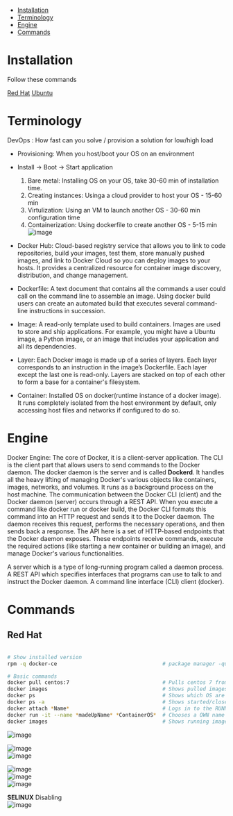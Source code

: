 - [Installation](#installation)
- [Terminology](#terminology)
- [Engine](#engine)
- [Commands](#commands)


# Installation
Follow these commands

[Red Hat](https://docs.docker.com/engine/install/rhel/)
[Ubuntu]([https://docs.docker.com/engine/install/rhel/](https://docs.docker.com/engine/install/ubuntu/))

# Terminology
DevOps : How fast can you solve / provision a solution for low/high load
- Provisioning: When you host/boot your OS on an environment
- Install -> Boot -> Start application
  1. Bare metal: Installing OS on your OS, take 30-60 min of installation time.
  2. Creating instances: Usinga a cloud provider to host your OS - 15-60 min
  3. Virtulization: Using an VM to launch another OS - 30-60 min configuration time
  4. Containerization: Using dockerfile to create another OS - 5-15 min
![image](https://github.com/Keeriiim/Docker/assets/117115289/5419db67-fead-4c74-a7a6-20b91db04132)

- Docker Hub: Cloud-based registry service that allows you to link to code repositories, build your images, test them, store manually pushed images, and link to Docker Cloud so you can deploy images to your hosts.
              It provides a centralized resource for container image discovery, distribution, and change management.


- Dockerfile: A text document that contains all the commands a user could call on the command line to assemble an image.
  Using docker build users can create an automated build that executes several command-line instructions in succession.
  
- Image: A read-only template used to build containers. Images are used to store and ship applications.
  For example, you might have a Ubuntu image, a Python image, or an image that includes your application and all its dependencies.

- Layer: Each Docker image is made up of a series of layers. Each layer corresponds to an instruction in the image’s Dockerfile. Each layer except the last one is read-only.
         Layers are stacked on top of each other to form a base for a container's filesystem.
  
- Container: Installed OS on docker(runtime instance of a docker image). It runs completely isolated from the host environment by default,
  only accessing host files and networks if configured to do so.



# Engine
Docker Engine: The core of Docker, it is a client-server application.
The CLI is the client part that allows users to send commands to the Docker daemon.
The docker daemon is the server and is called **Dockerd**.  It handles all the heavy lifting of managing Docker's various objects like containers, images, networks, and volumes.
It runs as a background process on the host machine. The communication between the Docker CLI (client) and the Docker daemon (server) occurs through a REST API. When you execute a command like docker run or docker build,
the Docker CLI formats this command into an HTTP request and sends it to the Docker daemon. The daemon receives this request, performs the necessary operations, and then sends back a response.
The API here is a set of HTTP-based endpoints that the Docker daemon exposes. These endpoints receive commands, execute the required actions (like starting a new container or building an image), and manage Docker's various functionalities.


A server which is a type of long-running program called a daemon process.
A REST API which specifies interfaces that programs can use to talk to and instruct the Docker daemon.
A command line interface (CLI) client (docker).
# Commands

## Red Hat
```bash

```


```bash
# Show installed version
rpm -q docker-ce                                  # package manager -query docker-ce -> docker-ce-26.1.1-1.el9.x86_64

# Basic commands
docker pull centos:7                              # Pulls centos 7 from docker registry
docker images                                     # Shows pulled images
docker ps                                         # Shows which OS are running
docker ps -a                                      # Shows started/closed containers
docker attach *Name*                              # Logs in to the RUNNING container
docker run -it --name *madeUpName* *ContainerOS*  # Chooses a OWN name for a container
docker images                                     # Shows running images
```
![image](https://github.com/Keeriiim/Docker/assets/117115289/d651add3-0afd-43b7-b5a7-9dea78f28795)  


![image](https://github.com/Keeriiim/Docker/assets/117115289/75217b22-05cf-41d8-9205-30ed6989c79e)  
![image](https://github.com/Keeriiim/Docker/assets/117115289/e517a433-e30c-4b33-9265-6146191ec529)  


![image](https://github.com/Keeriiim/Docker/assets/117115289/c65943a3-1da1-4c8e-ba06-e8f29a5bda88)  
![image](https://github.com/Keeriiim/Docker/assets/117115289/c8f0ecbc-7eb4-44bf-be5f-d97e52b69f8c)  
![image](https://github.com/Keeriiim/Docker/assets/117115289/abf6a17b-7be0-4d28-903c-7aa48d3a39fc)  



**SELINUX**
Disabling  
![image](https://github.com/Keeriiim/Docker/assets/117115289/ee154cf3-2021-4e65-963a-329d453740c9)  





